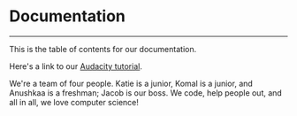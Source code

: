 # Documentation
-----
This is the table of contents for our documentation. 

Here's a link to our [Audacity tutorial](https://github.com/wooster-core/Documentation/blob/master/Abridged%20Audacity%20Tutorial%20Markdown.md).

We're a team of four people. Katie is a junior, Komal is a junior, and Anushkaa is a freshman; Jacob is our boss. We code, help people out, and all in all, we love computer science!
